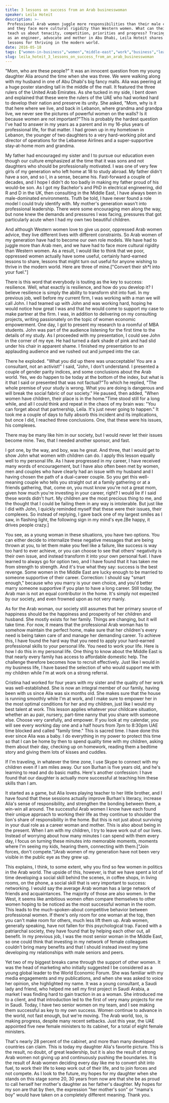 ```yaml
---
title: 3 lessons on success from an Arab businesswoman
speaker: Leila Hoteit
description: >-
 Professional Arab women juggle more responsibilities than their male counterparts,
 and they face more cultural rigidity than Western women. What can their success
 teach us about tenacity, competition, priorities and progress? Tracing her career
 as an engineer, advocate and mother in Abu Dhabi, Leila Hoteit shares three
 lessons for thriving in the modern world.
date: 2016-05-18
tags: ["women-in-business","women","middle-east","work","business","leadership"]
slug: leila_hoteit_3_lessons_on_success_from_an_arab_businesswoman
---
```


"Mom, who are these people?" It was an innocent question from my young daughter Alia
around the time when she was three. We were walking along with my husband in one of Abu
Dhabi's big fancy malls. Alia was peering at a huge poster standing tall in the middle of
the mall. It featured the three rulers of the United Arab Emirates. As she tucked in my
side, I bent down and explained that these were the rulers of the UAE who had worked hard
to develop their nation and preserve its unity. She asked, "Mom, why is it that here where
we live, and back in Lebanon, where grandma and grandpa live, we never see the pictures of
powerful women on the walls? Is it because women are not important?"This is probably the
hardest question I've had to answer in my years as a parent and in my 16-plus years of
professional life, for that matter. I had grown up in my hometown in Lebanon, the younger
of two daughters to a very hard-working pilot and director of operations for the Lebanese
Airlines and a super-supportive stay-at-home mom and grandma.

My father had encouraged my sister and I to pursue our education even though our culture
emphasized at the time that it was sons and not daughters who should be professionally
motivated. I was one of very few girls of my generation who left home at 18 to study
abroad. My father didn't have a son, and so I, in a sense, became his. Fast-forward a
couple of decades, and I hope I didn't do too badly in making my father proud of his
would-be son. As I got my Bachelor's and PhD in electrical engineering, did R and D in the
UK, then consulting in the Middle East, I have always been in male-dominated environments.
Truth be told, I have never found a role model I could truly identify with. My mother's
generation wasn't into professional leadership. There were some encouraging men along the
way, but none knew the demands and pressures I was facing, pressures that got particularly
acute when I had my own two beautiful children.

And although Western women love to give us poor, oppressed Arab women advice, they live
different lives with different constraints. So Arab women of my generation have had to
become our own role models. We have had to juggle more than Arab men, and we have had to
face more cultural rigidity than Western women. As a result, I would like to think that we
poor, oppressed women actually have some useful, certainly hard-earned lessons to share,
lessons that might turn out useful for anyone wishing to thrive in the modern world. Here
are three of mine.["Convert their sh*t into your fuel."]

There is this word that everybody is touting as the key to success: resilience. Well, what
exactly is resilience, and how do you develop it? I believe resilience is simply the
ability to transform shit into fuel. In my previous job, well before my current firm, I was
working with a man we will call John. I had teamed up with John and was working hard,
hoping he would notice how great I was and that he would come to support my case to make
partner at the firm. I was, in addition to delivering on my consulting projects, writing
passionately on the topic of women economic empowerment. One day, I got to present my
research to a roomful of MBA students. John was part of the audience listening for the
first time to the details of my study. As I proceeded with my presentation, I could see
John in the corner of my eye. He had turned a dark shade of pink and had slid under his
chair in apparent shame. I finished my presentation to an applauding audience and we rushed
out and jumped into the car.

There he exploded. "What you did up there was unacceptable! You are a consultant, not an
activist!" I said, "John, I don't understand. I presented a couple of gender parity
indices, and some conclusions about the Arab world. Yes, we do happen to be today at the
bottom of the index, but what is it that I said or presented that was not factual?"To
which he replied, "The whole premise of your study is wrong. What you are doing is
dangerous and will break the social fabric of our society." He paused, then added, "When
women have children, their place is in the home."Time stood still for a long while, and
all I could think and repeat in the chaos of my brain was: "You can forget about that
partnership, Leila. It's just never going to happen." It took me a couple of days to fully
absorb this incident and its implications, but once I did, I reached three conclusions.
One, that these were his issues, his complexes.

There may be many like him in our society, but I would never let their issues become mine.
Two, that I needed another sponsor, and fast.

I got one, by the way, and boy, was he great. And three, that I would get to show John
what women with children can do. I apply this lesson equally well to my personal life. As
I have progressed in my career, I have received many words of encouragement, but I have
also often been met by women, men and couples who have clearly had an issue with my
husband and I having chosen the path of a dual-career couple. So you get this well-meaning
couple who tells you straight out at a family gathering or at a friends gathering, that,
come on, you must know you're not a great mom, given how much you're investing in your
career, right? I would lie if I said these words didn't hurt. My children are the most
precious thing to me, and the thought that I could be failing them in any way is
intolerable. But just like I did with John, I quickly reminded myself that these were
their issues, their complexes. So instead of replying, I gave back one of my largest
smiles as I saw, in flashing light, the following sign in my mind's eye.[Be happy, it
drives people crazy.]

You see, as a young woman in these situations, you have two options. You can either decide
to internalize these negative messages that are being thrown at you, to let them make you
feel like a failure, like success is way too hard to ever achieve, or you can choose to
see that others' negativity is their own issue, and instead transform it into your own
personal fuel. I have learned to always go for option two, and I have found that it has
taken me from strength to strength. And it's true what they say: success is the best
revenge. Some women in the Middle East are lucky enough to be married to someone supportive
of their career. Correction: I should say "smart enough," because who you marry is your
own choice, and you'd better marry someone supportive if you plan to have a long career.
Still today, the Arab man is not an equal contributor in the home. It's simply not
expected by our society, and even frowned upon as not very manly.

As for the Arab woman, our society still assumes that her primary source of happiness
should be the happiness and prosperity of her children and husband. She mostly exists for
her family. Things are changing, but it will take time. For now, it means that the
professional Arab woman has to somehow maintain the perfect home, make sure that her
children's every need is being taken care of and manage her demanding career. To achieve
this, I have found the hard way that you need to apply your hard-earned professional
skills to your personal life. You need to work your life. Here is how I do this in my
personal life. One thing to know about the Middle East is that nearly every family has
access to affordable domestic help. The challenge therefore becomes how to recruit
effectively. Just like I would in my business life, I have based the selection of who
would support me with my children while I'm at work on a strong referral.

Cristina had worked for four years with my sister and the quality of her work was
well-established. She is now an integral member of our family, having been with us since
Alia was six months old. She makes sure that the house is running smoothly while I'm at
work, and I make sure to empower her in the most optimal conditions for her and my
children, just like I would my best talent at work. This lesson applies whatever your
childcare situation, whether an au pair, nursery, part-time nanny that you share with
someone else. Choose very carefully, and empower. If you look at my calendar, you will see
every working day one and a half hours from 7pm to 8:30pm UAE time blocked and called
"family time." This is sacred time. I have done this ever since Alia was a baby. I do
everything in my power to protect this time so that I can be home by then to spend quality
time with my children, asking them about their day, checking up on homework, reading them
a bedtime story and giving them lots of kisses and cuddles.

If I'm traveling, in whatever the time zone, I use Skype to connect with my children even
if I am miles away. Our son Burhan is five years old, and he's learning to read and do
basic maths. Here's another confession: I have found that our daughter is actually more
successful at teaching him these skills than I am.

It started as a game, but Alia loves playing teacher to her little brother, and I have
found that these sessions actually improve Burhan's literacy, increase Alia's sense of
responsibility, and strengthen the bonding between them, a win-win all around. The
successful Arab women I know have each found their unique approach to working their life
as they continue to shoulder the lion's share of responsibility in the home. But this is
not just about surviving in your dual role as a career woman and mother. This is also
about being in the present. When I am with my children, I try to leave work out of our
lives. Instead of worrying about how many minutes I can spend with them every day, I focus
on turning these minutes into memorable moments, moments where I'm seeing my kids, hearing
them, connecting with them.["Join forces, don't compete."]Arab women of my generation have
not been very visible in the public eye as they grew up.

This explains, I think, to some extent, why you find so few women in politics in the Arab
world. The upside of this, however, is that we have spent a lot of time developing a
social skill behind the scenes, in coffee shops, in living rooms, on the phone, a social
skill that is very important to success: networking. I would say the average Arab woman
has a large network of friends and acquaintances. The majority of those are also women. In
the West, it seems like ambitious women often compare themselves to other women hoping to
be noticed as the most successful woman in the room. This leads to the much-spoken-about
competitive behavior between professional women. If there's only room for one woman at the
top, then you can't make room for others, much less lift them up. Arab women, generally
speaking, have not fallen for this psychological trap. Faced with a patriarchal society,
they have found that by helping each other out, all benefit. In my previous job, I was the
most senior woman in the Middle East, so one could think that investing in my network of
female colleagues couldn't bring many benefits and that I should instead invest my time
developing my relationships with male seniors and peers.

Yet two of my biggest breaks came through the support of other women. It was the head of
marketing who initially suggested I be considered as a young global leader to the World
Economic Forum. She was familiar with my media engagements and my publications, and when
she was asked to voice her opinion, she highlighted my name. It was a young consultant, a
Saudi lady and friend, who helped me sell my first project in Saudi Arabia, a market I was
finding hard to gain traction in as a woman. She introduced me to a client, and that
introduction led to the first of very many projects for me in Saudi. Today, I have two
senior women on my team, and I see making them successful as key to my own success. Women
continue to advance in the world, not fast enough, but we're moving. The Arab world, too,
is making progress, despite many recent setbacks. Just this year, the UAE appointed five
new female ministers to its cabinet, for a total of eight female ministers.

That's nearly 28 percent of the cabinet, and more than many developed countries can claim.
This is today my daughter Alia's favorite picture. This is the result, no doubt, of great
leadership, but it is also the result of strong Arab women not giving up and continuously
pushing the boundaries. It is the result of Arab women deciding every day like me to
convert shit into fuel, to work their life to keep work out of their life, and to join
forces and not compete. As I look to the future, my hopes for my daughter when she stands
on this stage some 20, 30 years from now are that she be as proud to call herself her
mother's daughter as her father's daughter. My hopes for my son are that by then, the
expression "her mother's son" or "mama's boy" would have taken on a completely different
meaning. Thank you.

<!--
ad_duration=3.33
comment_count=58
event="TED@BCG Paris"
external_start_time=0
has_talk_citation=0
intro_duration=11.82
is_subtitle_required="False"
is_talk_featured="True"
language="en"
language_swap="False"
native_language="en"
number_of_related_talks=6
number_of_speakers=1
number_of_subtitled_videos=30
number_of_tags=6
number_of_talk_download_languages=30
number_of_talk_more_resources=0
number_of_talk_recommendations=1
number_of_talks_take_actions=1
post_ad_duration=0.83
published_timestamp="2016-07-11 15:00:17"
recording_date="2016-05-18"
speaker_description="Women's advocate"
speaker_is_published=1
speaker_name="Leila Hoteit"
talk_more_resources=[]
talk_name="3 lessons on success from an Arab businesswoman"
talk_recommendations_blurb="Check out reading recommendations from Leila Hoteit."
talks_tags=["women-in-business","women","middle-east","work","business","leadership"]
url_audio="https://download.ted.com/talks/LeilaHoteit_2016S.mp3?apikey=acme-roadrunner"
url_photo_speaker="https://pe.tedcdn.com/images/ted/248d04948a5b79cfe00e2040c4fe2f424569be55_254x191.jpg"
url_photo_talk="https://s3.amazonaws.com/talkstar-photos/uploads/5e37b962-63d7-4ecc-b11e-e80a4b860e98/LeilaHoteit_2016S-embed.jpg"
url_webpage="https://www.ted.com/talks/leila_hoteit_3_lessons_on_success_from_an_arab_businesswoman"
video_type_name="TED Institute Talk"
-->